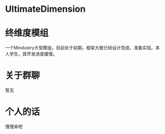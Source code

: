 # UltimateDimension
# 终维度模组
一个Mindustry大型模组，目前处于初期，框架大致已经设计完成，准备实现。本人学生，其开发进度缓慢。
# 关于群聊
暂无
# 个人的话
慢慢来吧
